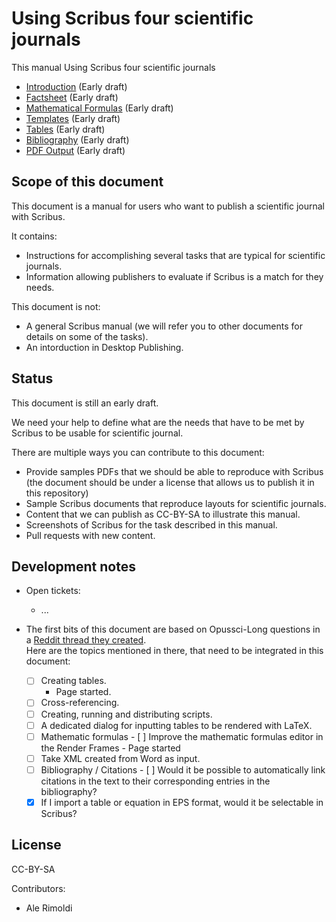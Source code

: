 # Using Scribus four scientific journals

This manual Using Scribus four scientific journals

- [Introduction](content/introduction.md) (Early draft)
- [Factsheet](content/factsheet.md) (Early draft)
- [Mathematical Formulas](content/introduction.md) (Early draft)
- [Templates](content/templates.md) (Early draft)
- [Tables](content/tables.md) (Early draft)
- [Bibliography](content/bibliography.md) (Early draft)
- [PDF Output](content/pdf-output.md) (Early draft)

## Scope of this document

This document is a manual for users who want to publish a scientific journal with Scribus.

It contains:

- Instructions for accomplishing several tasks that are typical for scientific journals.
- Information allowing publishers to evaluate if Scribus is a match for they needs.

This document is not:

- A general Scribus manual (we will refer you to other documents for details on some of the tasks).
- An intorduction in Desktop Publishing.

## Status

This document is still an early draft.

We need your help to define what are the needs that have to be met by Scribus to be usable for scientific journal.

There are multiple ways you can contribute to this document:

- Provide samples PDFs that we should be able to reproduce with Scribus (the document should be under a license that allows us to publish it in this repository)
- Sample Scribus documents that reproduce layouts for scientific journals.
- Content that we can publish as CC-BY-SA to illustrate this manual.
- Screenshots of Scribus for the task described in this manual.
- Pull requests with new content.


## Development notes

- Open tickets:
  - ...
- The first bits of this document are based on Opussci-Long questions in a [Reddit thread they created](https://old.reddit.com/r/scribus/comments/1m2jxl9/scribus_for_scholarlyscientific_typesetting/).  
  Here are the topics mentioned in there, that need to be integrated in this document:

  - [ ] Creating tables.
       - Page started.
  - [ ] Cross-referencing.
  - [ ] Creating, running and distributing scripts.
  - [ ] A dedicated dialog for inputting tables to be rendered with LaTeX.
  - [ ] Mathematic formulas
        - [ ] Improve the mathematic formulas editor in the Render Frames
        - Page started
  - [ ] Take XML created from Word as input.
  - [ ] Bibliography / Citations
        - [ ] Would it be possible to automatically link citations in the text to their corresponding entries in the bibliography?
  - [x] If I import a table or equation in EPS format, would it be selectable in Scribus?

## License 

CC-BY-SA

Contributors:

- Ale Rimoldi

